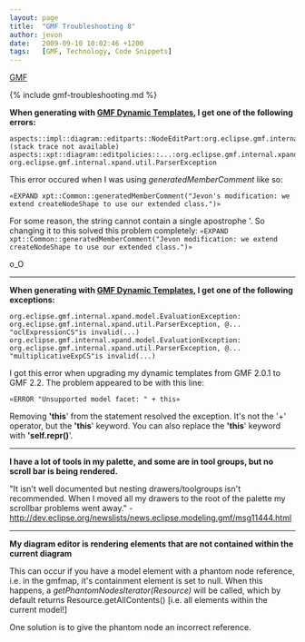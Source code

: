 ```yaml
---
layout: page
title:  "GMF Troubleshooting 8"
author: jevon
date:   2009-09-10 10:02:46 +1200
tags:   [GMF, Technology, Code Snippets]
---
```


[GMF](GMF.md)

{% include gmf-troubleshooting.md %}

**When generating with [GMF Dynamic Templates](gmf-Dynamic_Templates.md), I get one of the following errors:**

```
aspects::impl::diagram::editparts::NodeEditPart:org.eclipse.gmf.internal.xpand.util.ParserException (stack trace not available)
aspects::xpt::diagram::editpolicies::...:org.eclipse.gmf.internal.xpand.util.ParserException
org.eclipse.gmf.internal.xpand.util.ParserException
```

This error occured when I was using _generatedMemberComment_ like so:

`«EXPAND xpt::Common::generatedMemberComment("Jevon's modification: we extend createNodeShape to use our extended class.")»`

For some reason, the string cannot contain a single apostrophe '. So changing it to this solved this problem completely:
`«EXPAND xpt::Common::generatedMemberComment("Jevon modification: we extend createNodeShape to use our extended class.")»`

o_O

---
**When generating with [GMF Dynamic Templates](gmf-Dynamic_Templates.md), I get one of the following exceptions:**

```
org.eclipse.gmf.internal.xpand.model.EvaluationException: org.eclipse.gmf.internal.xpand.util.ParserException, @... "oclExpressionCS"is invalid(...)
org.eclipse.gmf.internal.xpand.model.EvaluationException: org.eclipse.gmf.internal.xpand.util.ParserException, @... "multiplicativeExpCS"is invalid(...)
```

I got this error when upgrading my dynamic templates from GMF 2.0.1 to GMF 2.2. The problem appeared to be with this line:

`«ERROR "Unsupported model facet: " + this»`

Removing **'this**' from the statement resolved the exception. It's not the '+' operator, but the **'this**' keyword. You can also replace the **'this**' keyword with **'self.repr()**'.

---
**I have a lot of tools in my palette, and some are in tool groups, but no scroll bar is being rendered.**

"It isn't well documented but nesting drawers/toolgroups isn't recommended. When I moved all my drawers to the root of the palette my scrollbar problems went away." - http://dev.eclipse.org/newslists/news.eclipse.modeling.gmf/msg11444.html

---
**My diagram editor is rendering elements that are not contained within the current diagram**

This can occur if you have a model element with a phantom node reference, i.e. in the gmfmap, it's containment element is set to null. When this happens, a _getPhantomNodesIterator(Resource)_ will be called, which by default returns Resource.getAllContents() [i.e. all elements within the current model!]

One solution is to give the phantom node an incorrect reference.

